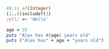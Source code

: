 ```ruby
49.is_a?(Integer)
(1..5)include?(3)
/ell/ =~ 'Hello'
```
```ruby
age = 35
puts "Alex has #{age} years old"
puts ("Alex has" + age + "years old")
```

